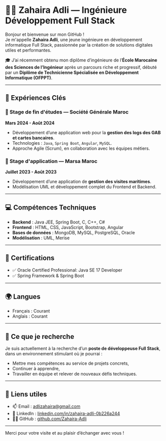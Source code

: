 # 👩‍💻 Zahaira Adli — Ingénieure Développement Full Stack

Bonjour et bienvenue sur mon GitHub !  
Je m'appelle **Zahaira Adli**, une jeune ingénieure en développement informatique Full Stack, passionnée par la création de solutions digitales utiles et performantes.

🎓 J’ai récemment obtenu mon diplôme d’ingénieure de l’**École Marocaine des Sciences de l’Ingénieur** après un parcours riche et progressif, débuté par un **Diplôme de Technicienne Spécialisée en Développement Informatique (OFPPT)**.

---

## 🚀 Expériences Clés

### 🔹 Stage de fin d'études — Société Générale Maroc
**Mars 2024 - Août 2024**

- Développement d’une application web pour la **gestion des logs des GAB et cartes bancaires**.
- Technologies : `Java`, `Spring Boot`, `Angular`, `MySQL`.
- Approche Agile (Scrum), en collaboration avec les équipes métiers.

### 🔹 Stage d'application — Marsa Maroc
**Juillet 2023 - Août 2023**

- Développement d’une application de **gestion des visites maritimes**.
- Modélisation UML et développement complet du Frontend et Backend.

---

## 💻 Compétences Techniques

- **Backend** : Java JEE, Spring Boot, C, C++, C#
- **Frontend** : HTML, CSS, JavaScript, Bootstrap, Angular
- **Bases de données** : MongoDB, MySQL, PostgreSQL, Oracle
- **Modélisation** : UML, Merise

---

## 📜 Certifications

- ✅ Oracle Certified Professional: Java SE 17 Developer  
- ✅ Spring Framework & Spring Boot

---

## 🌍 Langues

- Français : Courant  
- Anglais : Courant

---

## 🎯 Ce que je recherche

Je suis actuellement à la recherche d’un **poste de développeuse Full Stack**, dans un environnement stimulant où je pourrai :

- Mettre mes compétences au service de projets concrets,
- Continuer à apprendre,
- Travailler en équipe et relever de nouveaux défis techniques.

---

## 🔗 Liens utiles

- 📫 Email : [adlizahaira@gmail.com](mailto:adlizahaira@gmail.com)
- 💼 LinkedIn : [linkedin.com/in/zahaira-adli-0b226a244](https://www.linkedin.com/in/zahaira-adli-0b226a244/)
- 👩‍💻 GitHub : [github.com/Zahaira-Adli](https://github.com/Zahaira-Adli)

---

Merci pour votre visite et au plaisir d’échanger avec vous !
